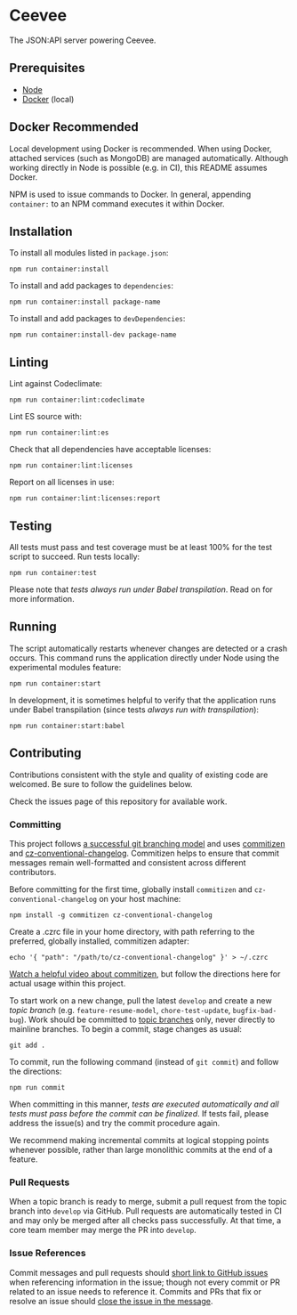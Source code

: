# Ceevee

The JSON:API server powering Ceevee.

## Prerequisites

- [Node][node]
- [Docker][docker] (local)

## Docker Recommended

Local development using Docker is recommended.  When using Docker, attached
services (such as MongoDB) are managed automatically.  Although working directly
in Node is possible (e.g. in CI), this README assumes Docker.

NPM is used to issue commands to Docker.  In general, appending `container:`
to an NPM command executes it within Docker.

## Installation

To install all modules listed in `package.json`:

```
npm run container:install
```

To install and add packages to `dependencies`:

```
npm run container:install package-name
```

To install and add packages to `devDependencies`:

```
npm run container:install-dev package-name
```

## Linting

Lint against Codeclimate:

```
npm run container:lint:codeclimate
```

Lint ES source with:

```
npm run container:lint:es
```

Check that all dependencies have acceptable licenses:

```
npm run container:lint:licenses
```

Report on all licenses in use:

```
npm run container:lint:licenses:report
```

## Testing

All tests must pass and test coverage must be at least 100% for the test script
to succeed.  Run tests locally:

```
npm run container:test
```

Please note that _tests always run under Babel transpilation_.  Read on for
more information.

## Running

The script automatically restarts whenever changes are detected or a
crash occurs.  This command runs the application directly under Node using the
experimental modules feature:

```
npm run container:start
```

In development, it is sometimes helpful to verify that the application runs
under Babel transpilation (since tests _always run with transpilation_):

```
npm run container:start:babel
```

## Contributing

Contributions consistent with the style and quality of existing code are
welcomed.  Be sure to follow the guidelines below.

Check the issues page of this repository for available work.

### Committing

This project follows [a successful git branching model][nvie-git-branching] and
uses [commitizen][commitizen] and
[cz-conventional-changelog][cz-conventional-changelog].  Commitizen helps to
ensure that commit messages remain well-formatted and consistent across
different contributors.

Before committing for the first time, globally install `commitizen`
and `cz-conventional-changelog` on your host machine:

```
npm install -g commitizen cz-conventional-changelog
```

Create a .czrc file in your home directory, with path referring to the
preferred, globally installed, commitizen adapter:

```
echo '{ "path": "/path/to/cz-conventional-changelog" }' > ~/.czrc
```

[Watch a helpful video about commitizen][commitizen-video], but follow the
directions here for actual usage within this project.

To start work on a new change, pull the latest `develop` and create
a new _topic branch_ (e.g. `feature-resume-model`, `chore-test-update`,
`bugfix-bad-bug`).  Work should be committed to
[topic branches][nvie-git-branching] only, never directly to mainline branches.
To begin a commit, stage changes as usual:

```
git add .
```

To commit, run the following command (instead of `git commit`) and follow the
directions:

```
npm run commit
```

When committing in this manner, _tests are executed automatically and all tests
must pass before the commit can be finalized_.  If tests fail, please address
the issue(s) and try the commit procedure again.

We recommend making incremental commits at logical stopping points whenever
possible, rather than large monolithic commits at the end of a feature.

### Pull Requests

When a topic branch is ready to merge, submit a pull request from the topic
branch into `develop` via GitHub.  Pull requests are automatically tested in CI
and may only be merged after all checks pass successfully.  At that time,
a core team member may merge the PR into `develop`.

### Issue References

Commit messages and pull requests should
[short link to GitHub issues][issue-autolinking] when referencing information in
the issue; though not every commit or PR related to an issue needs to
reference it.  Commits and PRs that fix or resolve an issue should
[close the issue in the message][issue-closing].


[docker]: https://www.docker.com
[node]: https://nodejs.org

[nvie-git-branching]: http://nvie.com/posts/a-successful-git-branching-model/
[commitizen]: https://www.npmjs.com/package/commitizen
[cz-conventional-changelog]: https://www.npmjs.com/package/cz-conventional-changelog
[commitizen-video]: https://egghead.io/lessons/javascript-how-to-write-a-javascript-library-committing-a-new-feature-with-commitizen
[issue-autolinking]: https://help.github.com/articles/autolinked-references-and-urls/
[issue-closing]: https://help.github.com/articles/closing-issues-using-keywords/

